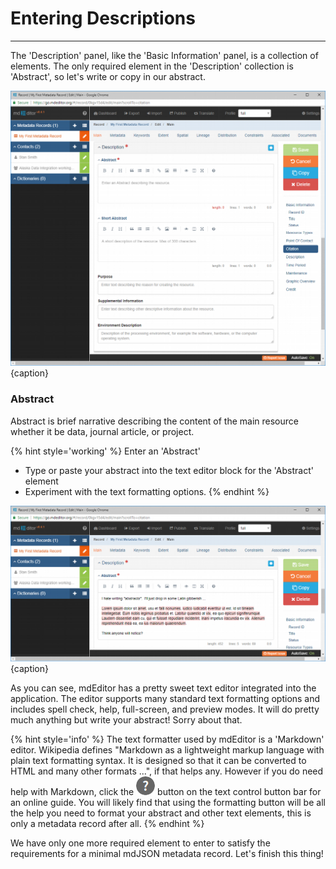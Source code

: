 # Entering Descriptions 
---

The 'Description' panel, like the 'Basic Information' panel, is a collection of elements.  The only required element in the 'Description' collection is 'Abstract', so let's write or copy in our abstract.   

![Editing Window - Main - Description Elements](/assets/get-started/edit-window-main-description-1.png){caption}

### Abstract  <i class="fa fa-asterisk required" title="Required"></i>

Abstract is brief narrative describing the content of the main resource whether it be data, journal article, or project.

{% hint style='working' %}
  Enter an 'Abstract'
  * Type or paste your abstract into the text editor block for the 'Abstract' element
  * Experiment with the text formatting options.
{% endhint %}

![Editing Window - Main - Description Elements](/assets/get-started/edit-window-main-description-2.png){caption}

As you can see, mdEditor has a pretty sweet text editor integrated into the application.  The editor supports many standard text formatting options and includes spell check, help, full-screen, and preview modes.  It will do pretty much anything but write your abstract! Sorry about that.  

{% hint style='info' %}
  The text formatter used by mdEditor is a 'Markdown' editor.  Wikipedia defines "Markdown as a lightweight markup language with plain text formatting syntax. It is designed so that it can be converted to HTML and many other formats ...", if that helps any.  However if you do need help with Markdown, click the ![](/assets/bullets/question-dark.png) button on the text control button bar for an online guide.  You will likely find that using the formatting button will be all the help you need to format your abstract and other text elements, this is only a metadata record after all.
{% endhint %}

We have only one more required element to enter to satisfy the requirements for a minimal mdJSON metadata record.  Let's finish this thing! 
